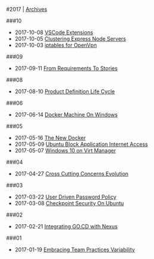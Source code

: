 
#2017 | [Archives](#index/contents.md)

###10
* 2017-10-08 [VSCode Extensions](#blog/2017/2017-10-08-VSCode-Extensions.md)
* 2017-10-05 [Clustering Express Node Servers](#blog/2017/2017-10-05-Clustering-Express-Node-Servers.md)
* 2017-10-03 [iptables for OpenVpn](#blog/2017/2017-10-03-iptables-for-OpenVpn.md)

###09
* 2017-09-11 [From Requirements To Stories](#blog/2017/2017-09-11-From-Requirements-To-Stories.md)

###08
* 2017-08-10 [Product Definition Life Cycle](#blog/2017/2017-08-10-Product-Definition-Life-Cycle.md)

###06
* 2017-06-14 [Docker Machine On Windows](#blog/2017/2017-06-14-Docker-Machine-On-Windows.md)

###05
* 2017-05-16 [The New Docker](#blog/2017/2017-05-16-The-New-Docker.md)
* 2017-05-09 [Ubuntu Block Application Internet Access](#blog/2017/2017-05-09-Ubuntu-Block-Application-Internet-Access.md)
* 2017-05-07 [Windows 10 on Virt Manager](#blog/2017/2017-05-07-Windows-10-on-Virt-Manager.md)

###04
* 2017-04-27 [Cross Cutting Concerns Evolution](#blog/2017/2017-04-27-Cross-Cutting-Concerns-Evolution.md)

###03
* 2017-03-22 [User Driven Password Policy](#blog/2017/2017-03-22-User-Driven-Password-Policy.md)
* 2017-03-08 [Checkpoint Security On Ubuntu](#blog/2017/2017-03-08-Checkpoint-Security-On-Ubuntu.md)

###02
* 2017-02-21 [Integrating GO.CD with Nexus](#blog/2017/2017-02-21-Integrating-GO.CD-with-Nexus.md)

###01
* 2017-01-19 [Embracing Team Practices Variability](#blog/2017/2017-01-19-Embracing-Team-Practices-Variability.md)
